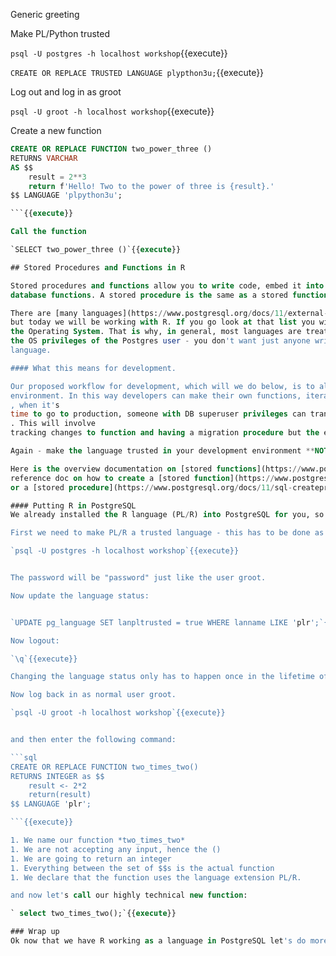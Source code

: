 Generic greeting

Make PL/Python trusted

`psql -U postgres -h localhost workshop`{{execute}}

`CREATE OR REPLACE TRUSTED LANGUAGE plypthon3u;`{{execute}}

Log out and log in as groot

`psql -U groot -h localhost workshop`{{execute}}

Create a new function

```sql
CREATE OR REPLACE FUNCTION two_power_three ()
RETURNS VARCHAR
AS $$
    result = 2**3
    return f'Hello! Two to the power of three is {result}.'
$$ LANGUAGE 'plpython3u';

```{{execute}}

Call the function

`SELECT two_power_three ()`{{execute}}

## Stored Procedures and Functions in R

Stored procedures and functions allow you to write code, embed it into the database, and then be called the same as other normal
database functions. A stored procedure is the same as a stored function except the procedure does not return anything.

There are [many languages](https://www.postgresql.org/docs/11/external-pl.html) you can use to write a stored function in Postgresql, 
but today we will be working with R. If you go look at that list you will notice many of those languages can interact with 
the Operating System. That is why, in general, most languages are treated as **untrusted**. Since stored functions execute with 
the OS privileges of the Postgres user - you don't want just anyone writing stored functions unless they are using a trusted 
language.  

#### What this means for development.

Our proposed workflow for development, which will we do below, is to allow the language to be trusted **only** in the development 
environment. In this way developers can make their own functions, iterate them, and get them working correctly. Then
, when it's 
time to go to production, someone with DB superuser privileges can transfer the function to the production database
. This will involve
tracking changes to function and having a migration procedure but the extra work is well worth it given the alternative. 

Again - make the language trusted in your development environment **NOT** your production environment.

Here is the overview documentation on [stored functions](https://www.postgresql.org/docs/11/xfunc.html) and here is the 
reference doc on how to create a [stored function](https://www.postgresql.org/docs/11/sql-createfunction.html) 
or a [stored procedure](https://www.postgresql.org/docs/11/sql-createprocedure.html).

#### Putting R in PostgreSQL
We already installed the R language (PL/R) into PostgreSQL for you, so let's get started.

First we need to make PL/R a trusted language - this has to be done as the postgres user:

`psql -U postgres -h localhost workshop`{{execute}}


The password will be "password" just like the user groot.

Now update the language status:


`UPDATE pg_language SET lanpltrusted = true WHERE lanname LIKE 'plr';`{{execute}}

Now logout:

`\q`{{execute}}

Changing the language status only has to happen once in the lifetime of the database. 

Now log back in as normal user groot. 

`psql -U groot -h localhost workshop`{{execute}}


and then enter the following command:

```sql
CREATE OR REPLACE FUNCTION two_times_two()
RETURNS INTEGER as $$
    result <- 2*2
    return(result)
$$ LANGUAGE 'plr';

```{{execute}}

1. We name our function *two_times_two*
1. We are not accepting any input, hence the () 
1. We are going to return an integer
1. Everything between the set of $$s is the actual function
1. We declare that the function uses the language extension PL/R.

and now let's call our highly technical new function:

` select two_times_two();`{{execute}}

### Wrap up 
Ok now that we have R working as a language in PostgreSQL let's do more interesting things!
